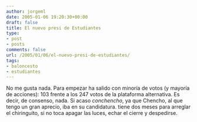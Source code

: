 ```yaml
---
author: jorgeml
date: 2005-01-06 19:20:30+00:00
draft: false
title: El nuevo presi de Estudiantes
type: 
- post
- posts
comments: false
url: /2005/01/06/el-nuevo-presi-de-estudiantes/
tags:
- baloncesto
- estudiantes
---
```


No me gusta nada. Para empezar ha salido con minoría de votos (y mayoría de acciones): 103 frente a los 247 votos de la plataforma alternativa. Es decir, de consenso, nada. Si acaso _conchencho_, ya que Chencho, al que tengo un gran aprecio, iba en su candidatura. tiene dos meses para arreglar el chiringuito, si no toca apagar las luces, echar el cierre y despedirse.

